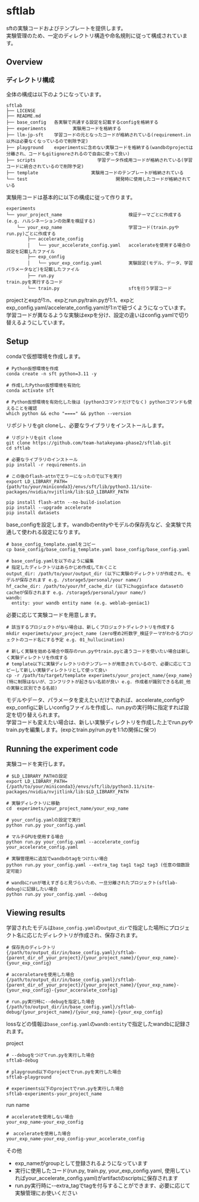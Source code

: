 # sftlab
sftの実験コードおよびテンプレートを提供します。  
実験管理のため、一定のディレクトリ構造や命名規則に従って構成されています。

## Overview
### ディレクトリ構成
全体の構成は以下のようになっています。
```
sftlab
├── LICENSE
├── README.md
├── base_config   各実験で共通する設定を記載するconfigを格納する
├── experiments　　　　　　実験用コードを格納する
├── llm-jp-sft    学習コードの元となったコードが格納されている(requirement.in以外は必要なくなっているので削除予定)
├── playground    experimentsに含めない実験コードを格納する(wandbのprojectは分離され、コードもgitignoreされるので自由に使って良い)
├── scripts　　　　　　　　　　　　　　学習データ作成用コードが格納されている(学習コードに統合されているので削除予定)
├── template　　　　　　　　　　　　実験用コードのテンプレートが格納されている
└── test　　　　　　　　　　　　　　　　　　　　開発時に使用したコードが格納されている
```
実験用コードは基本的に以下の構成に従って作ります。
```
experiments                  
└── your_project_name                         検証テーマごとに作成する(e.g. ハルシネーションの効果を検証する)
    └── your_exp_name                         学習コード(train.pyやrun.py)ごとに作成する
        ├── accelerate_config
        │   └── your_accelerate_config.yaml   accelerateを使用する場合の設定を記載したファイル
        ├── exp_config
        │   └── your_exp_config.yaml          実験設定(モデル、データ、学習パラメータなど)を記載したファイル
        ├── run.py　　　　　　　　　　　　　　　　　　　　　　　　　　　　　　　　　　　　　　　　　　　　　　　　　　　　　　　　　train.pyを実行するコード
        └── train.py                          sftを行う学習コード
```
projectとexpが1:n、expとrun.py/train.pyが1:1、expとexp_config.yaml/accelerate_config.yamlが1:nで紐づくようになっています。  
学習コードが異なるような実験はexpを分け、設定の違いはconfig.yamlで切り替えるようにしています。 

## Setup
condaで仮想環境を作成します。
```
# Python仮想環境を作成
conda create -n sft python=3.11 -y

# 作成したPython仮想環境を有効化
conda activate sft

# Python仮想環境を有効化した後は (python3コマンドだけでなく) pythonコマンドも使えることを確認
which python && echo "====" && python --version
```
リポジトリをgit cloneし、必要なライブラリをインストールします。
```
# リポジトリをgit clone
git clone https://github.com/team-hatakeyama-phase2/sftlab.git
cd sftlab

# 必要なライブラリのインストール
pip install -r requirements.in 

# この後のflash-attnでエラーになったので以下を実行
export LD_LIBRARY_PATH={path/to/your/miniconda3}/envs/sft/lib/python3.11/site-packages/nvidia/nvjitlink/lib:$LD_LIBRARY_PATH

pip install flash-attn --no-build-isolation
pip install --upgrade accelerate
pip install datasets
```
base_configを設定します。ｗandbのentityやモデルの保存先など、全実験で共通して使われる設定になります。
```
# base_config_template.yamlをコピー
cp base_config/base_config_template.yaml base_config/base_config.yaml 

# base_config.yamlを以下のように編集
# 指定したディレクトリはあらかじめ作成しておくこと
output_dir: /path/to/your/output_dir (以下に実験のディレクトリが作成され、モデルが保存されます e.g. /storage5/personal/your name/)
hf_cache_dir: /path/to/your/hf_cache_dir (以下にhugginface datasetのcacheが保存されます e.g. /storage5/personal/your name/)
wandb:
  entity: your wandb entity name (e.g. weblab-geniac1)
```
必要に応じて実験コードを用意します。
```
# 該当するプロジェクトがない場合は、新しくプロジェクトディレクトリを作成する
mkdir experimets/your_project_name (zero埋め2桁数字_検証テーマがわかるプロジェクトのコード名にする予定 e.g. 01_hullucination)

# 新しく実験を始める場合や既存のrun.pyやtrain.pyと違うコードを使いたい場合は新しく実験ディレクトリを作成する
# template以下に実験ディレクトリのテンプレートが用意されているので、必要に応じてコピーして新しい実験ディレクトリとして使って良い
cp -r /path/to/target/template experimets/your_project_name/{exp_name} (特に制限はないが、コンフリクトが起きない名前が良い e.g. 作成者が識別できる名前_他の実験と区別できる名前)
```
モデルやデータ、パラメータを変えたいだけであれば、accelerate_configやexp_configに新しいconfigファイルを作成し、run.pyの実行時に指定すれば設定を切り替えられます。   
学習コードも変えたい場合は、新しい実験ディレクトリを作成した上でrun.pyやtrain.pyを編集します。(expとtrain.py/run.pyを1:1の関係に保つ)

## Running the experiment code
実験コードを実行します。
```
# $LD_LIBRARY_PATHの設定
export LD_LIBRARY_PATH={/path/to/your/miniconda3}/envs/sft/lib/python3.11/site-packages/nvidia/nvjitlink/lib:$LD_LIBRARY_PATH

# 実験ディレクトリに移動
cd  experimets/your_project_name/your_exp_name

# your_config.yamlの設定で実行
python run.py your_config.yaml

# マルチGPUを使用する場合
python run.py your_config.yaml --accelerate_config your_accelerate_config.yaml

# 実験管理用に追加でwandbのtagをつけたい場合
python run.py your_config.yaml --extra_tag tag1 tag2 tag3 (任意の個数設定可能)

# wandbにrunが増えすぎると見づらいため、一旦分離されたプロジェクト(sftlab-debug)に記録したい場合
python run.py your_config.yaml --debug
```

## Viewing results
学習されたモデルは`base_config.yaml`の`output_dir`で指定した場所にプロジェクト名に応じたディレクトリが作成され、保存されます。  
```
# 保存先のディレクトリ
{/path/to/output_dir/in/base_config.yaml}/sftlab-{parent_dir_of_your_project}/{your_project_name}/{your_exp_name}-{your_exp_config}

# acceraletareを使用した場合
{/path/to/output_dir/in/base_config.yaml}/sftlab-{parent_dir_of_your_project}/{your_project_name}/{your_exp_name}-{your_exp_config}-{your_acceralete_config}

# run.py実行時に--debugを指定した場合
{/path/to/output_dir/in/base_config.yaml}/sftlab-debug/{your_project_name}/{your_exp_name}-{your_exp_config}
```

lossなどの情報は`base_config.yaml`の`wandb:entity`で指定したwandbに記録されます。  

project
```
# --debugをつけてrun.pyを実行した場合
sftlab-debug

# playground以下のprojectでrun.pyを実行した場合
sftlab-playground

# experiments以下のprojectでrun.pyを実行した場合
sftlab-experiments-your_project_name
```

run name
```
# accelerateを使用しない場合
your_exp_name-your_exp_config

#　accelerateを使用した場合
your_exp_name-your_exp_config-your_accelerate_config
```

その他
- exp_nameがgroupとして登録されるようになっています
- 実行に使用したコード(run.py, train.py, your_exp_config.yaml, 使用していればyour_accelerate_config.yaml)がartifactのscriptsに保存されます
- run.py実行時に--extra_tagでtagを付与することができます、必要に応じて実験管理にお使いください


